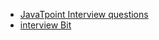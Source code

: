 - [JavaTpoint Interview questions](https://www.javatpoint.com/operating-system-interview-questions)
- [interview Bit](https://www.interviewbit.com/operating-system-interview-questions/)
